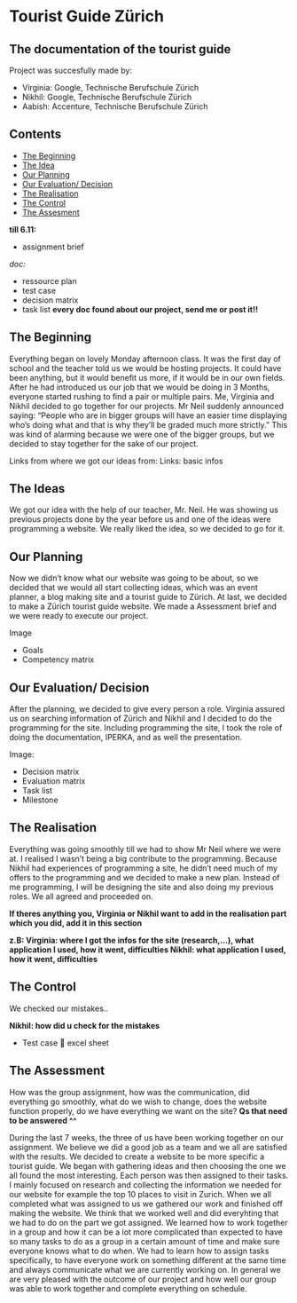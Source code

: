 # Tourist Guide Zürich
## The documentation of the tourist guide

Project was succesfully made by:
- Virginia: Google, Technische Berufschule Zürich
- Nikhil: Google, Technische Berufschule Zürich
- Aabish: Accenture, Technische Berufschule Zürich

## Contents
- [The Beginning](#thebeginning)
- [The Idea](#theidea)
- [Our Planning](#theplanning)
- [Our Evaluation/ Decision](#theevalanddec)
- [The Realisation](#therealisation)
- [The Control](#thecontrol)
- [The Assesment](#theassesment)


**till 6.11:**
- assignment brief

*doc:*
- ressource plan 
- test case
- decision matrix
- task list
**every doc found about our project, send me or post it!!**

<a name="thebeginning"></a>
## The Beginning
Everything began on lovely Monday afternoon class. It was the first day of school and the teacher told us we would be hosting projects. It could have been anything, but it would benefit us more, if it would be in our own fields. 
After he had introduced us our job that we would be doing in 3 Months, everyone started rushing to find a pair or multiple pairs. Me, Virginia and Nikhil decided to go together for our projects. Mr Neil suddenly announced saying: “People who are in bigger groups will have an easier time displaying who’s doing what and that is why they’ll be graded much more strictly.” This was kind of alarming because we were one of the bigger groups, but we decided to stay together for the sake of our project.

Links from where we got our ideas from:
Links: basic infos

<a name="theidea"></a>
## The Ideas
We got our idea with the help of our teacher, Mr. Neil. He was showing us previous projects done by the year before us and one of the ideas were programming a website. We really liked the idea, so we decided to go for it.

<a name="theplanning"></a>
## Our Planning
Now we didn’t know what our website was going to be about, so we decided that we would all start collecting ideas, which was an event planner, a blog making site and a tourist guide to Zürich. At last, we decided to make a Zürich tourist guide website. We made a Assessment brief and we were ready to execute our project. 

Image
-	Goals
-	Competency matrix

<a name="theevalanddec"></a>
## Our Evaluation/ Decision 
After the planning, we decided to give every person a role. Virginia assured us on searching information of Zürich and Nikhil and I decided to do the programming for the site. Including programming the site, I took the role of doing the documentation, IPERKA, and as well the presentation. 

Image:
-	Decision matrix
-	Evaluation matrix
-	Task list
-	Milestone

<a name="therealisation"></a>
## The Realisation
Everything was going smoothly till we had to show Mr Neil where we were at. I realised I wasn’t being a big contribute to the programming. Because Nikhil had experiences of programming a site, he didn’t need much of my offers to the programming and we decided to make a new plan. 
Instead of me programming, I will be designing the site and also doing my previous roles. We all agreed and proceeded on.


**If theres anything you, Virginia or Nikhil want to add in the realisation part which you did, add it in this section**

**z.B:
Virginia: where I got the infos for the site (research,…), what application I used, how it went, difficulties
Nikhil: what application I used, how it went, difficulties**

<a name="thecontrol"></a>
## The Control
We checked our mistakes..

**Nikhil:  how did u check for the mistakes**
- Test case  excel sheet

<a name="theassesment"></a>
## The Assessment
How was the group assignment, how was the communication, did everything go smoothly, what do we wish to change, does the website function properly, do we have everything we want on the site?
**Qs that need to be answered ^^**


During the last 7 weeks, the three of us have been working together on our assignment. We believe we did a good job as a team and we all are satisfied with the results.
We decided to create a website to be more specific a tourist guide. We began with gathering ideas and then choosing the one we all found the most interesting.
Each person was then assigned to their tasks. I mainly focused on research and collecting the information we needed for our website for example the top 10 places to visit in Zurich.
When we all completed what was assigned to us we gathered our work and finished off making the website. 
We think that we worked well and did everyhting that we had to do on the part we got assigned. We learned how to work together in a group and how it can be a lot more complicated
than expected to have so many tasks to do as a group in a certain amount of time and make sure everyone knows what to do when. We had to learn how to 
assign tasks specifically, to have everyone work on something different at the same time and always communicate what we are currently working on. 
In general we are very pleased with the outcome of our project and how well our group was able to work together and complete everything on schedule.

